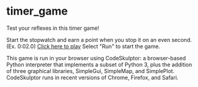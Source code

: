 # timer_game
Test your reflexes in this timer game!

Start the stopwatch and earn a point when you stop it on an even second. (Ex. 0:02.0)
[Click here to play](http://py3.codeskulptor.org/#user301_uq6ah55SD3_0.py) Select "Run" to start the game.

This game is run in your browser using CodeSkulptor: a browser-based Python interpreter that implements a subset of Python 3, plus the addition of three graphical libraries, SimpleGui, SimpleMap, and SimplePlot. CodeSkulptor runs in recent versions of Chrome, Firefox, and Safari.

